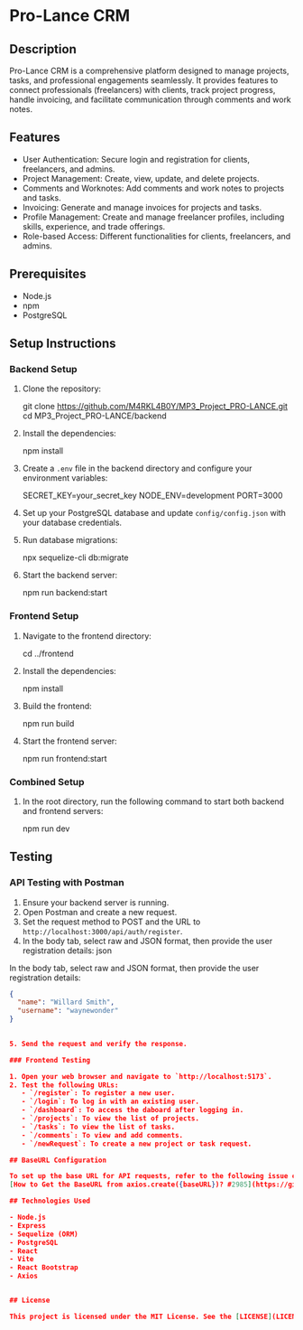 
# Pro-Lance CRM

## Description

Pro-Lance CRM is a comprehensive platform designed to manage projects, tasks, and professional engagements seamlessly. It provides features to connect professionals (freelancers) with clients, track project progress, handle invoicing, and facilitate communication through comments and work notes.

## Features

- User Authentication: Secure login and registration for clients, freelancers, and admins.
- Project Management: Create, view, update, and delete projects.
- Comments and Worknotes: Add comments and work notes to projects and tasks.
- Invoicing: Generate and manage invoices for projects and tasks.
- Profile Management: Create and manage freelancer profiles, including skills, experience, and trade offerings.
- Role-based Access: Different functionalities for clients, freelancers, and admins.


## Prerequisites

- Node.js
- npm
- PostgreSQL

## Setup Instructions

### Backend Setup

1. Clone the repository:
   
   git clone <https://github.com/M4RKL4B0Y/MP3_Project_PRO-LANCE.git>
   cd MP3_Project_PRO-LANCE/backend
   

2. Install the dependencies:
   
   npm install
   

3. Create a `.env` file in the backend directory and configure your environment variables:
   
   SECRET_KEY=your_secret_key
   NODE_ENV=development
   PORT=3000
   

4. Set up your PostgreSQL database and update `config/config.json` with your database credentials.

5. Run database migrations:
   
   npx sequelize-cli db:migrate
   

6. Start the backend server:
   
   npm run backend:start
   

### Frontend Setup

1. Navigate to the frontend directory:
   
   cd ../frontend
   

2. Install the dependencies:
   
   npm install
   

3. Build the frontend:
   
   npm run build
   

4. Start the frontend server:
   
   npm run frontend:start
   

### Combined Setup

1. In the root directory, run the following command to start both backend and frontend servers:
   
   npm run dev
   

## Testing

### API Testing with Postman

1. Ensure your backend server is running.
2. Open Postman and create a new request.
3. Set the request method to POST and the URL to `http://localhost:3000/api/auth/register`.
4. In the body tab, select raw and JSON format, then provide the user registration details:
   json

In the body tab, select raw and JSON format, then provide the user registration details:

```json
{
  "name": "Willard Smith",
  "username": "waynewonder"
}

   
5. Send the request and verify the response.

### Frontend Testing

1. Open your web browser and navigate to `http://localhost:5173`.
2. Test the following URLs:
   - `/register`: To register a new user.
   - `/login`: To log in with an existing user.
   - `/dashboard`: To access the daboard after logging in.
   - `/projects`: To view the list of projects.
   - `/tasks`: To view the list of tasks.
   - `/comments`: To view and add comments.
   - `/newRequest`: To create a new project or task request.

## BaseURL Configuration

To set up the base URL for API requests, refer to the following issue on GitHub: 
[How to Get the BaseURL from axios.create({baseURL})? #2985](https://github.com/axios/axios/issues/2985) by KaizenTamai.

## Technologies Used

- Node.js
- Express
- Sequelize (ORM)
- PostgreSQL
- React
- Vite
- React Bootstrap
- Axios


## License

This project is licensed under the MIT License. See the [LICENSE](LICENSE) file for more details.

